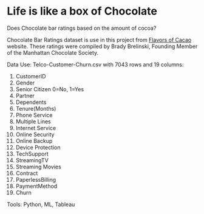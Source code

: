 # Life is like a box of Chocolate

Does Chocolate bar ratings based on the amount of cocoa?

Chocolate Bar Ratings dataset is use in this project from [Flavors of Cacao](http://flavorsofcacao.com/chocolate_database.html) website. These ratings were compiled by Brady Brelinski, Founding Member of the Manhattan Chocolate Society.

Data Use:
Telco-Customer-Churn.csv with 7043 rows and 19 columns:
1. CustomerID
2. Gender
3. Senior Citizen 0=No, 1=Yes
4. Partner
5. Dependents
6. Tenure(Months)
7. Phone Service
8. Multiple Lines
9. Internet Service
10. Online Security
11. Online Backup
12. Device Protection
13. TechSupport
14. StreamingTV
15. Streaming Movies
16. Contract
17. PaperlessBilling
18. PaymentMethod
19. Churn


Tools: Python, ML, Tableau
